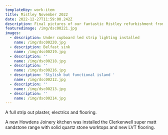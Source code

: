 ```yaml
---
templateKey: work-item
title: Mistley November 2022
date: 2022-12-27T11:59:00.242Z
description: Final pictures of our fantastic Mistley refurbishment from November 2022
featuredimage: /img/dsc00221.jpg
images:
  - description: Under cupboard led strip lighting installed
    name: /img/dsc00220.jpg
  - description: Belfast sink
    name: /img/dsc00219.jpg
  - description: ''
    name: /img/dsc00218.jpg
  - description: ''
    name: /img/dsc00216.jpg
  - description: 'Stylish but functional island '
    name: /img/dsc00212.jpg
  - description: ''
    name: /img/dsc00213.jpg
  - description: ''
    name: /img/dsc00214.jpg
---
```

A full strip out plaster, electrics and flooring.

A new Howdens Joinery kitchen was installed the Clerkenwell super matt sandstone range with solid quartz stone worktops and new LVT flooring.
